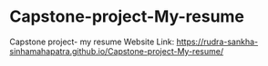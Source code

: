 # Capstone-project-My-resume
Capstone project- my resume
Website Link: https://rudra-sankha-sinhamahapatra.github.io/Capstone-project-My-resume/
